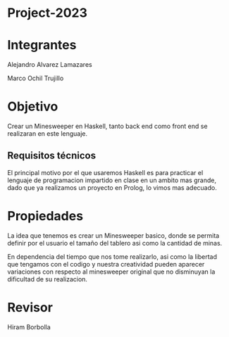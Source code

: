 # Project-2023

# Integrantes
Alejandro Alvarez Lamazares

Marco Ochil Trujillo

# Objetivo
Crear un Minesweeper en Haskell, tanto back end como front end se realizaran en este lenguaje.

## Requisitos técnicos
El principal motivo por el que usaremos Haskell es para practicar el lenguaje de programacion impartido en clase en un ambito mas grande, dado que ya realizamos un proyecto en Prolog, lo vimos mas adecuado.

# Propiedades
La idea que tenemos es crear un Minesweeper basico, donde se permita definir por el usuario el tamaño del tablero asi como la cantidad de minas.

En dependencia del tiempo que nos tome realizarlo, asi como la libertad que tengamos con el codigo y nuestra creatividad pueden aparecer variaciones con respecto al minesweeper original que no disminuyan la dificultad de su realizacion.

# Revisor
Hiram Borbolla
